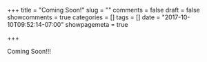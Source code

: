 +++
title = "Coming Soon!"
slug = ""
comments = false
draft = false
showcomments = true
categories = []
tags = []
date = "2017-10-10T09:52:14-07:00"
showpagemeta = true

+++

Coming Soon!!!

